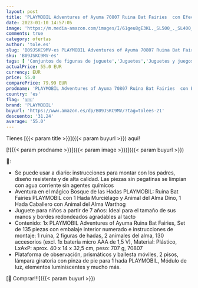 ```yaml
---
layout: post
title: 'PLAYMOBIL Adventures of Ayuma 70807 Ruina Bat Fairies  con Efecto de luz  Juguetes para niños Mayores de 7 años'
date: 2023-01-10 14:57:05
image: 'https://m.media-amazon.com/images/I/61geu8gE3KL._SL500_._SL400_.jpg'
comments: true
category: ofertas
author: 'tole.es'
slug: 'B09JSKC9MV-es PLAYMOBIL Adventures of Ayuma 70807 Ruina Bat Fairies con...'
sku: 'B09JSKC9MV-es'
tags: [ 'Conjuntos de figuras de juguete','Juguetes','Juguetes y juegos','Muñecos y figuras','playmobil','🇪🇸', ]
actualPrice: 55.0 EUR
currency: EUR
price: 55.0
comparePrice: 79.99 EUR
prodname: 'PLAYMOBIL Adventures of Ayuma 70807 Ruina Bat Fairies  con Efecto de luz  Juguetes para niños Mayores de 7 años'
country: 'es'
flag: '🇪🇸'
brand: 'PLAYMOBIL'
buyurl: 'https://www.amazon.es/dp/B09JSKC9MV/?tag=tolees-21'
descuento: '31.24'
average: '55.0'
---
```


Tienes [{{< param title >}}]({{< param buyurl >}}) aqui!

[![{{< param prodname >}}]({{< param image >}})]({{< param buyurl >}})

🔎:

- Se puede usar a diario: instrucciones para montar con los padres, diseño resistente y de alta calidad. Las piezas sin pegatinas se limpian con agua corriente sin agentes químicos
- Aventura en el mágico Bosque de las Hadas PLAYMOBIL: Ruina Bat Fairies PLAYMOBIL con 1 Hada Murciélago y Animal del Alma Dino, 1 Hada Caballero con Animal del Alma Warthog
- Juguete para niños a partir de 7 años: Ideal para el tamaño de sus manos y bordes redondeados agradables al tacto
- Contenido: 1x PLAYMOBIL Adventures of Ayuma Ruina Bat Fairies, Set de 135 piezas con embalaje interior numerado e instrucciones de montaje: 1 ruina, 2 figuras de hadas, 2 animales del alma, 130 accesorios (excl. 1x batería micro AAA de 1,5 V), Material: Plástico, LxAxP: aprox. 40 x 14 x 32,5 cm, peso: 707 g, 70807
- Plataforma de observación, prismáticos y ballesta móviles, 2 pisos, lámpara giratoria con pinza de pie para 1 hada PLAYMOBIL, Módulo de luz, elementos luminiscentes y mucho más.

[🛒 Comprar!!!]({{< param buyurl >}})
